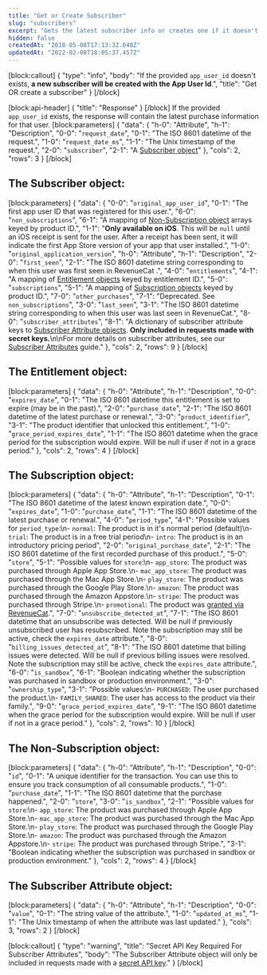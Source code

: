 ```yaml
---
title: "Get or Create Subscriber"
slug: "subscribers"
excerpt: "Gets the latest subscriber info or creates one if it doesn't exist."
hidden: false
createdAt: "2018-05-08T17:13:32.048Z"
updatedAt: "2022-02-08T18:05:37.457Z"
---
```

[block:callout]
{
  "type": "info",
  "body": "If the provided `app_user_id` doesn't exists, **a new subscriber will be created with the App User Id**.",
  "title": "Get OR create a subscriber"
}
[/block]

[block:api-header]
{
  "title": "Response"
}
[/block]
If the provided `app_user_id` exists, the response will contain the latest purchase information for that user. 
[block:parameters]
{
  "data": {
    "h-0": "Attribute",
    "h-1": "Description",
    "0-0": "`request_date`",
    "0-1": "The ISO 8601 datetime of the request.",
    "1-0": "`request_date_ms`",
    "1-1": "The Unix timestamp of the request.",
    "2-0": "`subscriber`",
    "2-1": "A [Subscriber object](ref:subscribers#the-subscriber-object)"
  },
  "cols": 2,
  "rows": 3
}
[/block]
## The Subscriber object:
[block:parameters]
{
  "data": {
    "0-0": "`original_app_user_id`",
    "0-1": "The first app user ID that was registered for this user.",
    "6-0": "`non_subscriptions`",
    "6-1": "A mapping of [Non-Subscription object](ref:subscribers#the-non-subscription-object) arrays keyed by product ID.",
    "1-1": "**Only available on iOS**. This will be `null` until an iOS receipt is sent for the user. After a receipt has been sent, it will indicate the first App Store version of your app that user installed.",
    "1-0": "`original_application_version`",
    "h-0": "Attribute",
    "h-1": "Description",
    "2-0": "`first_seen`",
    "2-1": "The ISO 8601 datetime string corresponding to  when this user was first seen in RevenueCat .",
    "4-0": "`entitlements`",
    "4-1": "A mapping of [Entitlement objects](ref:subscribers#the-entitlement-object) keyed by entitlement ID.",
    "5-0": "`subscriptions`",
    "5-1": "A mapping of [Subscription objects](ref:subscribers#the-subscription-object)  keyed by product ID.",
    "7-0": "`other_purchases`",
    "7-1": "Deprecated. See `non_subscriptions`",
    "3-0": "`last_seen`",
    "3-1": "The ISO 8601 datetime string corresponding to when this user was last seen in RevenueCat.",
    "8-0": "`subscriber_attributes`",
    "8-1": "A dictionary of subscriber attribute keys to [Subscriber Attribute objects](ref:subscribers#the-subscriber-attribute-object). **Only included in requests made with secret keys.**\n\nFor more details on subscriber attributes, see our [Subscriber Attributes](doc:subscriber-attributes) guide."
  },
  "cols": 2,
  "rows": 9
}
[/block]
## The Entitlement object:
[block:parameters]
{
  "data": {
    "h-0": "Attribute",
    "h-1": "Description",
    "0-0": "`expires_date`",
    "0-1": "The ISO 8601 datetime this entitlement is set to expire (may be in the past).",
    "2-0": "`purchase_date`",
    "2-1": "The ISO 8601 datetime of the latest purchase or renewal.",
    "3-0": "`product_identifier`",
    "3-1": "The product identifier that unlocked this entitlement.",
    "1-0": "`grace_period_expires_date`",
    "1-1": "The ISO 8601 datetime when the grace period for the subscription would expire. Will be null if user if not in a grace period."
  },
  "cols": 2,
  "rows": 4
}
[/block]
## The Subscription object:
[block:parameters]
{
  "data": {
    "h-0": "Attribute",
    "h-1": "Description",
    "0-1": "The ISO 8601 datetime of the latest known expiration date.",
    "0-0": "`expires_date`",
    "1-0": "`purchase_date`",
    "1-1": "The ISO 8601 datetime of the latest purchase or renewal.",
    "4-0": "`period_type`",
    "4-1": "Possible values for `period_type`:\n- `normal`: The product is in it's normal period (default)\n- `trial`: The product is in a free trial period\n- `intro`: The product is in an introductory pricing period",
    "2-0": "`original_purchase_date`",
    "2-1": "The ISO 8601 datetime of the first recorded purchase of this product.",
    "5-0": "`store`",
    "5-1": "Possible values for `store`:\n- `app_store`: The product was purchased through Apple App Store.\n- `mac_app_store`: The product was purchased through the Mac App Store.\n- `play_store`: The product was purchased through the Google Play Store.\n- `amazon`: The product was purchased through the Amazon Appstore.\n- `stripe`: The product was purchased through Stripe.\n- `promotional`: The product was [granted via RevenueCat](doc:customers#section-granting-promotional-subscriptions).",
    "7-0": "`unsubscribe_detected_at`",
    "7-1": "The ISO 8601 datetime that an unsubscribe was detected. Will be null if previously unsubscribed user has resubscribed. Note the subscription may still be active, check the `expires_date` attribute.",
    "8-0": "`billing_issues_detected_at`",
    "8-1": "The ISO 8601 datetime that billing issues were detected. Will be null if previous billing issues were resolved. Note the subscription may still be active, check the `expires_date` attribute.",
    "6-0": "`is_sandbox`",
    "6-1": "Boolean indicating whether the subscription was purchased in sandbox or production environment.",
    "3-0": "`ownership_type`",
    "3-1": "Possible values:\n- `PURCHASED`: The user purchased the product.\n- `FAMILY_SHARED`: The user has access to the product via their family.",
    "9-0": "`grace_period_expires_date`",
    "9-1": "The ISO 8601 datetime when the grace period for the subscription would expire. Will be null if user if not in a grace period."
  },
  "cols": 2,
  "rows": 10
}
[/block]
## The Non-Subscription object:
[block:parameters]
{
  "data": {
    "h-0": "Attribute",
    "h-1": "Description",
    "0-0": "`id`",
    "0-1": "A unique identifier for the transaction. You can use this to ensure you track consumption of all consumable products.",
    "1-0": "`purchase_date`",
    "1-1": "The ISO 8601 datetime that the purchase happened.",
    "2-0": "`store`",
    "3-0": "`is_sandbox`",
    "2-1": "Possible values for `store`:\n- `app_store`: The product was purchased through Apple App Store.\n- `mac_app_store`: The product was purchased through the Mac App Store.\n- `play_store`: The product was purchased through the Google Play Store.\n- `amazon`: The product was purchased through the Amazon Appstore.\n- `stripe`: The product was purchased through Stripe.",
    "3-1": "Boolean indicating whether the subscription was purchased in sandbox or production environment."
  },
  "cols": 2,
  "rows": 4
}
[/block]
## The Subscriber Attribute object:
[block:parameters]
{
  "data": {
    "h-0": "Attribute",
    "h-1": "Description",
    "0-0": "`value`",
    "0-1": "The string value of the attribute.",
    "1-0": "`updated_at_ms`",
    "1-1": "The Unix timestamp of when the attribute was last updated."
  },
  "cols": 3,
  "rows": 2
}
[/block]

[block:callout]
{
  "type": "warning",
  "title": "Secret API Key Required For Subscriber Attributes",
  "body": "The Subscriber Attribute object will only be included in requests made with a [secret API key](doc:authentication)."
}
[/block]